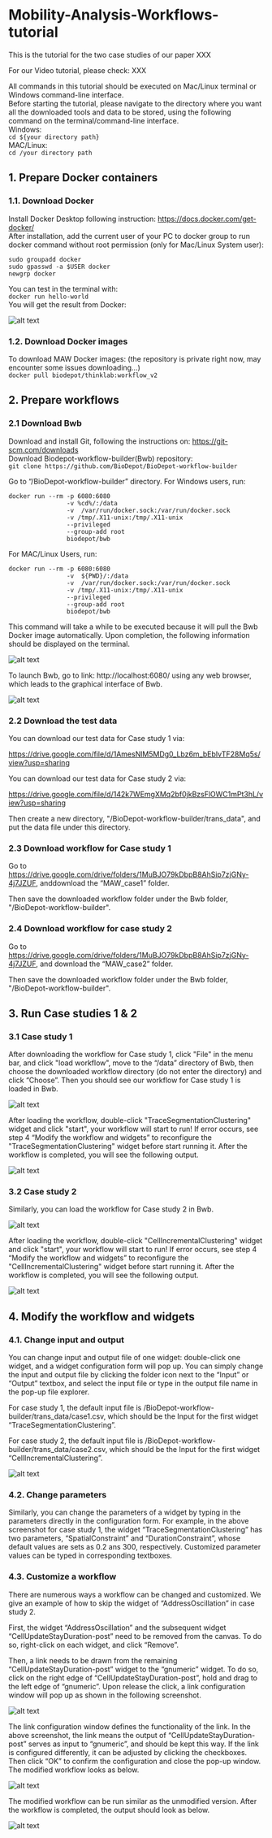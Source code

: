 # Mobility-Analysis-Workflows-tutorial
This is the tutorial for the two case studies of our paper XXX 

For our Video tutorial, please check: XXX

All commands in this tutorial should be executed on Mac/Linux terminal or Windows command-line interface. \
Before starting the tutorial, please navigate to the directory where you want all the downloaded tools and data to be stored, using the following command on the terminal/command-line interface.\
Windows:\
`cd ${your directory path}` \
MAC/Linux: \
`cd /your directory path`

## 1. Prepare Docker containers
### 1.1. Download Docker
Install Docker Desktop following instruction: https://docs.docker.com/get-docker/  \
After installation, add the current user of your PC to docker group to run docker command without root permission (only for Mac/Linux System user): 
```
sudo groupadd docker
sudo gpasswd -a $USER docker      
newgrp docker     
```
You can test in the terminal with: \
`docker run hello-world`  \
You will get the result from Docker: 

![alt text](https://github.com/UW-THINKlab/Mobility-Analysis-Workflows-tutorial/blob/master/figures/Docker%20group%20result.png)

### 1.2. Download Docker images 
To download MAW Docker images: (the repository is private right now, may encounter some issues downloading...) \
`docker pull biodepot/thinklab:workflow_v2`

## 2. Prepare workflows
### 2.1 Download Bwb
Download and install Git, following the instructions on: https://git-scm.com/downloads \
Download Biodepot-workflow-builder(Bwb) repository: \
`git clone https://github.com/BioDepot/BioDepot-workflow-builder`

Go to “/BioDepot-workflow-builder” directory. For Windows users, run:
```
docker run --rm -p 6080:6080 
                -v %cd%/:/data  
                -v  /var/run/docker.sock:/var/run/docker.sock 
                -v /tmp/.X11-unix:/tmp/.X11-unix 
                --privileged 
                --group-add root 
                biodepot/bwb
```
For MAC/Linux Users, run:
```
docker run --rm -p 6080:6080 
                -v  ${PWD}/:/data  
                -v  /var/run/docker.sock:/var/run/docker.sock 
                -v /tmp/.X11-unix:/tmp/.X11-unix 
                --privileged 
                --group-add root 
                biodepot/bwb
```
This command will take a while to be executed because it will pull the Bwb Docker image automatically. Upon completion, the following information should be displayed on the terminal.

![alt text](https://github.com/UW-THINKlab/Mobility-Analysis-Workflows-tutorial/blob/master/figures/BWB%20start.png)

To launch Bwb, go to link: http://localhost:6080/ using any web browser, which leads to the graphical interface of Bwb.

![alt text](https://github.com/UW-THINKlab/Mobility-Analysis-Workflows-tutorial/blob/master/figures/Bwb.png)

### 2.2 Download the test data 
You can download our test data for Case study 1 via: 

https://drive.google.com/file/d/1AmesNlM5MDg0_Lbz6m_bEbIvTF28Mq5s/view?usp=sharing

You can download our test data for Case study 2 via: 

https://drive.google.com/file/d/142k7WEmgXMq2bf0jkBzsFlOWC1mPt3hL/view?usp=sharing

Then create a new directory, "/BioDepot-workflow-builder/trans_data", and put the data file under this directory. 

### 2.3 Download workflow for Case study 1
Go to https://drive.google.com/drive/folders/1MuBJO79kDbpB8AhSip7zjGNy-4j7JZUF, anddownload the “MAW_case1” folder. 

Then save the downloaded workflow folder under the Bwb folder, "/BioDepot-workflow-builder".

### 2.4 Download workflow for case study 2
Go to https://drive.google.com/drive/folders/1MuBJO79kDbpB8AhSip7zjGNy-4j7JZUF, and download the “MAW_case2” folder.

Then save the downloaded workflow folder under the Bwb folder, "/BioDepot-workflow-builder".

## 3. Run Case studies 1 & 2
### 3.1 Case study 1
After downloading the workflow for Case study 1, click "File" in the menu bar, and click "load workflow", move to the “/data” directory of Bwb, then choose the downloaded workflow directory (do not enter the directory) and click “Choose”.
Then you should see our workflow for Case study 1 is loaded in Bwb.

![alt text](https://github.com/UW-THINKlab/Mobility-Analysis-Workflows-tutorial/blob/master/figures/Case%201.png)

After loading the workflow, double-click "TraceSegmentationClustering" widget and click "start", your workflow will start to run! If error occurs, see step 4 “Modify the workflow and widgets” to reconfigure the "TraceSegmentationClustering" widget before start running it. After the workflow is completed, you will see the following output.

![alt text](https://github.com/UW-THINKlab/Mobility-Analysis-Workflows-tutorial/blob/master/figures/Case%201%20result.png)

### 3.2 Case study 2
Similarly, you can load the workflow for Case study 2 in Bwb. 

![alt text](https://github.com/UW-THINKlab/Mobility-Analysis-Workflows-tutorial/blob/master/figures/Case%202.png)

After loading the workflow, double-click "CellIncrementalClustering" widget and click "start", your workflow will start to run! If error occurs, see step 4 “Modify the workflow and widgets” to reconfigure the "CellIncrementalClustering" widget before start running it. After the workflow is completed, you will see the following output.

![alt text](https://github.com/UW-THINKlab/Mobility-Analysis-Workflows-tutorial/blob/master/figures/Case%202%20result.png)

## 4. Modify the workflow and widgets
### 4.1. Change input and output 
You can change input and output file of one widget: double-click one widget, and a widget configuration form will pop up. You can simply change the input and output file by clicking the folder icon next to the “Input” or “Output” textbox, and select the input file or type in the output file name in the pop-up file explorer.

For case study 1, the default input file is /BioDepot-workflow-builder/trans_data/case1.csv, which should be the Input for the first widget “TraceSegmentationClustering”.

For case study 2, the default input file is /BioDepot-workflow-builder/trans_data/case2.csv, which should be the Input for the first widget “CellIncrementalClustering”.

![alt text](https://github.com/UW-THINKlab/Mobility-Analysis-Workflows-tutorial/blob/master/figures/Change%20Param%20case%201.png)

### 4.2. Change parameters
Similarly, you can change the parameters of a widget by typing in the parameters directly in the configuration form. For example, in the above screenshot for case study 1, the widget “TraceSegmentationClustering” has two parameters, “SpatialConstraint” and “DurationConstraint”, whose default values are sets as 0.2 ans 300, respectively. Customized parameter values can be typed in corresponding textboxes.

### 4.3. Customize a workflow
There are numerous ways a workflow can be changed and customized. We give an example of how to skip the widget of “AddressOscillation” in case study 2. 

First, the widget “AddressOscillation” and the subsequent widget “CellUpdateStayDuration-post” need to be removed from the canvas. To do so, right-click on each widget, and click “Remove”. 

Then, a link needs to be drawn from the remaining “CellUpdateStayDuration-post” widget to the “gnumeric” widget. To do so, click on the right edge of “CellUpdateStayDuration-post”, hold and drag to the left edge of “gnumeric”. Upon release the click, a link configuration window will pop up as shown in the following screenshot.

![alt text](https://github.com/UW-THINKlab/Mobility-Analysis-Workflows-tutorial/blob/master/figures/Add%20Link.png)

The link configuration window defines the functionality of the link. In the above screenshot, the link means the output of “CellUpdateStayDuration-post” serves as input to “gnumeric”, and should be kept this way. If the link is configured differently, it can be adjusted by clicking the checkboxes. Then click “OK” to confirm the configuration and close the pop-up window. The modified workflow looks as below.

![alt text](https://github.com/UW-THINKlab/Mobility-Analysis-Workflows-tutorial/blob/master/figures/Delete%20widget.png)

The modified workflow can be run similar as the unmodified version. After the workflow is completed, the output should look as below.

![alt text](https://github.com/UW-THINKlab/Mobility-Analysis-Workflows-tutorial/blob/master/figures/Case%202%20result.png)

